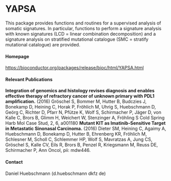 # YAPSA
This package provides functions and routines for a supervised analysis of somatic signatures. In particular, functions to perform a signature analysis with known signatures (LCD = linear combination decomposition) and a signature analysis on stratified mutational catalogue (SMC = stratify mutational catalogue) are provided.

#### Homepage
[https://bioconductor.org/packages/release/bioc/html/YAPSA.html ](https://bioconductor.org/packages/release/bioc/html/YAPSA.html)

#### Relevant Publications
__Integration of genomics and histology revises diagnosis and enables effective therapy of refractory cancer of unknown primary with PDL1 amplification.__ (2016) Gröschel S, Bommer M, Hutter B, Budczies J, Bonekamp D, Heining C, Horak P, Fröhlich M, Uhrig S, Huebschmann D, Geörg C, Richter D, Pfarr N, Pfütze K, Wolf S, Schirmacher P, Jäger D, von Kalle C, Brors B, Glimm H, Weichert W, Stenzinger A, Fröhling S Cold Spring Harb Mol Case Stud, 2, 6, a001180
__Mutant KIT as Imatinib-Sensitive Target in Metastatic Sinonasal Carcinoma.__ (2016) Dieter SM, Heining C, Agaimy A, Huebschmann D, Bonekamp D, Hutter B, Ehrenberg KR, Fröhlich M, Schlesner M, Scholl C, Schlemmer HP, Wolf S, Mavratzas A, Jung CS, Gröschel S, Kalle CV, Eils R, Brors B, Penzel R, Kriegsmann M, Reuss DE, Schirmacher P, Ann Oncol, pii: mdw446.

#### Contact
Daniel Huebschmann (d.huebschmann <at> dkfz <dot> de)

